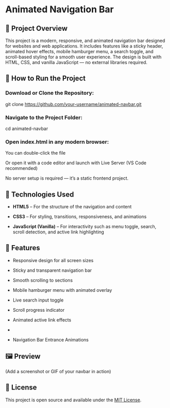 # Animated Navigation Bar

## 📌 Project Overview

This project is a modern, responsive, and animated navigation bar designed for websites and web applications. It includes features like a sticky header, animated hover effects, mobile hamburger menu, a search toggle, and scroll-based styling for a smooth user experience. The design is built with HTML, CSS, and vanilla JavaScript — no external libraries required.

## 🚀 How to Run the Project

### Download or Clone the Repository:

git clone https://github.com/your-username/animated-navbar.git

### Navigate to the Project Folder:

cd animated-navbar

### Open index.html in any modern browser:

You can double-click the file

Or open it with a code editor and launch with Live Server (VS Code recommended)

No server setup is required — it’s a static frontend project.

## 💠 Technologies Used

- **HTML5** – For the structure of the navigation and content

- **CSS3** – For styling, transitions, responsiveness, and animations

- **JavaScript (Vanilla)** – For interactivity such as menu toggle, search, scroll detection, and active link highlighting

## 📱 Features

- Responsive design for all screen sizes

- Sticky and transparent navigation bar

- Smooth scrolling to sections

- Mobile hamburger menu with animated overlay

- Live search input toggle

- Scroll progress indicator

- Animated active link effects
- 
- Navigation Bar Entrance Animations

## 🖼️ Preview



(Add a screenshot or GIF of your navbar in action)

## 📄 License

This project is open source and available under the [MIT License](LICENSE).

